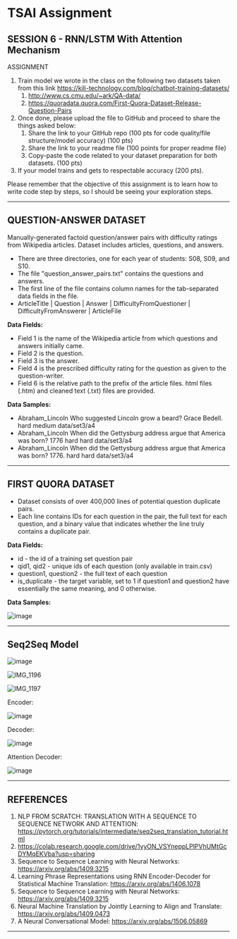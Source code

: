 # TSAI Assignment

## SESSION 6 - RNN/LSTM With Attention Mechanism

ASSIGNMENT

1. Train model we wrote in the class on the following two datasets taken from this link <https://kili-technology.com/blog/chatbot-training-datasets/>
   1. <http://www.cs.cmu.edu/~ark/QA-data/>
   2. <https://quoradata.quora.com/First-Quora-Dataset-Release-Question-Pairs>
2. Once done, please upload the file to GitHub and proceed to share the things asked below:
   1. Share the link to your GitHub repo (100 pts for code quality/file structure/model accuracy) (100 pts)
   2. Share the link to your readme file (100 points for proper readme file)
   3. Copy-paste the code related to your dataset preparation for both datasets. (100 pts)
3. If your model trains and gets to respectable accuracy (200 pts).

Please remember that the objective of this assignment is to learn how to write code step by steps, so I should be seeing your exploration steps.

---

## QUESTION-ANSWER DATASET

Manually-generated factoid question/answer pairs with difficulty ratings from Wikipedia articles. Dataset includes articles, questions, and answers.

- There are three directories, one for each year of students: S08, S09, and S10.
- The file "question_answer_pairs.txt" contains the questions and answers.
- The first line of the file contains column names for the tab-separated data fields in the file.
- ArticleTitle | Question | Answer | DifficultyFromQuestioner | DifficultyFromAnswerer | ArticleFile

**Data Fields:**

- Field 1 is the name of the Wikipedia article from which questions and answers initially came.
- Field 2 is the question.
- Field 3 is the answer.
- Field 4 is the prescribed difficulty rating for the question as given to the question-writer.
- Field 6 is the relative path to the prefix of the article files. html files (.htm) and cleaned text (.txt) files are provided.

**Data Samples:**

- Abraham_Lincoln Who suggested Lincoln grow a beard? Grace Bedell. hard medium data/set3/a4
- Abraham_Lincoln When did the Gettysburg address argue that America was born? 1776 hard hard data/set3/a4
- Abraham_Lincoln When did the Gettysburg address argue that America was born? 1776. hard hard data/set3/a4

---

## FIRST QUORA DATASET

- Dataset consists of over 400,000 lines of potential question duplicate pairs.
- Each line contains IDs for each question in the pair, the full text for each question, and a binary value that indicates whether the line truly contains a duplicate pair.

**Data Fields:**

- id - the id of a training set question pair
- qid1, qid2 - unique ids of each question (only available in train.csv)
- question1, question2 - the full text of each question
- is_duplicate - the target variable, set to 1 if question1 and question2 have essentially the same meaning, and 0 otherwise.

**Data Samples:**

![image](https://qph.fs.quoracdn.net/main-qimg-ea50c7a005eb7750af0b53b07c8caa60)

---

## Seq2Seq Model

![image](https://pytorch.org/tutorials/_images/seq2seq.png)

![IMG_1196](https://user-images.githubusercontent.com/15984084/143487788-dfff34b1-660c-4048-bfad-3c67b6fa67f2.jpg)

![IMG_1197](https://user-images.githubusercontent.com/15984084/143487799-0841c351-094d-498c-a5c8-fc40fb67fe27.JPG)

Encoder:

![image](https://pytorch.org/tutorials/_images/encoder-network.png)

Decoder:

![image](https://pytorch.org/tutorials/_images/decoder-network.png)

Attention Decoder:

![image](https://pytorch.org/tutorials/_images/attention-decoder-network.png)

---

## REFERENCES

1. NLP FROM SCRATCH: TRANSLATION WITH A SEQUENCE TO SEQUENCE NETWORK AND ATTENTION: <https://pytorch.org/tutorials/intermediate/seq2seq_translation_tutorial.html>
2. <https://colab.research.google.com/drive/1yyON_VSYneppLPlPVhUMtGcDYMqEKVba?usp=sharing>
3. Sequence to Sequence Learning with Neural Networks: <https://arxiv.org/abs/1409.3215>
4. Learning Phrase Representations using RNN Encoder-Decoder for Statistical Machine Translation: <https://arxiv.org/abs/1406.1078>
5. Sequence to Sequence Learning with Neural Networks: <https://arxiv.org/abs/1409.3215>
6. Neural Machine Translation by Jointly Learning to Align and Translate: <https://arxiv.org/abs/1409.0473>
7. A Neural Conversational Model: <https://arxiv.org/abs/1506.05869>

---
